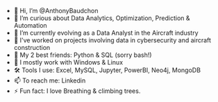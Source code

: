 - 👋 Hi, I’m @AnthonyBaudchon
- 👀 I’m curious about Data Analytics, Optimization, Prediction & Automation
- 🌱 I’m currently evolving as a Data Analyst in the Aircraft industry
- 💞️ I've worked on projects involving data in cybersecurity and aircraft construction
- 🐸 My 2 best friends: Python & SQL (sorry bash!)
- 💾 I mostly work with Windows & Linux
- 🛠️ Tools I use: Excel, MySQL, Jupyter, PowerBI, Neo4j, MongoDB
- 📫 To reach me: Linkedin
- ⚡ Fun fact: I love Breathing & climbing trees.
